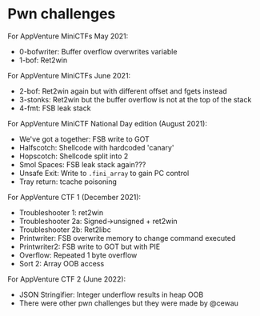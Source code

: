 # Pwn challenges

For AppVenture MiniCTFs May 2021:

- 0-bofwriter: Buffer overflow overwrites variable
- 1-bof: Ret2win



For AppVenture MiniCTFs June 2021:

- 2-bof: Ret2win again but with different offset and fgets instead
- 3-stonks: Ret2win but the buffer overflow is not at the top of the stack
- 4-fmt: FSB leak stack



For AppVenture MiniCTF National Day edition (August 2021):

- We've got a together: FSB write to GOT
- Halfscotch: Shellcode with hardcoded 'canary'
- Hopscotch: Shellcode split into 2
- Smol Spaces: FSB leak stack again???
- Unsafe Exit: Write to `.fini_array` to gain PC control
- Tray return: tcache poisoning



For AppVenture CTF 1 (December 2021):

- Troubleshooter 1: ret2win
- Troubleshooter 2a: Signed->unsigned + ret2win
- Troubleshooter 2b: Ret2libc
- Printwriter: FSB overwrite memory to change command executed
- Printwriter2: FSB write to GOT but with PIE
- Overflow: Repeated 1 byte overflow
- Sort 2: Array OOB access



For AppVenture CTF 2 (June 2022):

- JSON Stringifier: Integer underflow results in heap OOB
- There were other pwn challenges but they were made by @cewau











